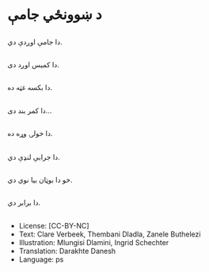 # د ښوونځي جامې

##
دا جامې اوږدې دي.

##
دا کمیس اوږد دى.

##
دا بکسه غټه ده.

##
دا کمر بند دى...

##
دا خولۍ وړه ده.

##
دا جرابې لنډې دي.

##
خو دا بوټان بیا نوي دي.

##
دا برابر دي.

##
* License: [CC-BY-NC]
* Text: Clare Verbeek, Thembani Dladla, Zanele Buthelezi
* Illustration: Mlungisi Dlamini, Ingrid Schechter
* Translation: Darakhte Danesh
* Language: ps
